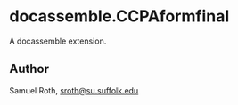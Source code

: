 # docassemble.CCPAformfinal

A docassemble extension.

## Author

Samuel Roth, sroth@su.suffolk.edu


